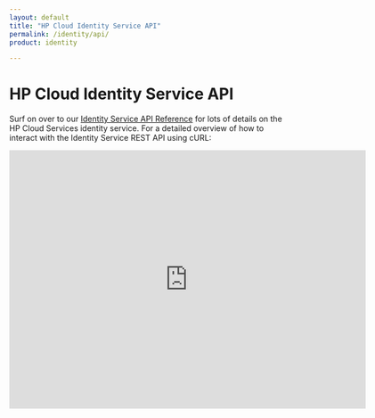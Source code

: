 ```yaml
---
layout: default
title: "HP Cloud Identity Service API"
permalink: /identity/api/
product: identity

---
```

# HP Cloud Identity Service API

<!--The HP Cloud Identity Service API is documented in your choice of formats: 

* [HP Cloud Identity Service Developer Guide API 1.1, Browser View](https://api-docs.hpcloud.com/hpcloud-identity-service/1.0/content/ch_identity-service-dev-overview.html)
* [HP Cloud Identity Service Developer Guide API 1.1, PDF View](http://api-docs.hpcloud.com/hpcloud-identity-service/1.0/hpcloud-identity-service-1.0.pdf)-->

Surf on over to our [Identity Service API Reference](/api/identity) for lots of details on the HP Cloud Services identity service. For a detailed overview of how to interact with the Identity Service REST API using cURL:
<iframe src="http://player.vimeo.com/video/35980431?title=0&amp;byline=0&amp;portrait=0" width="640" height="464" frameborder="0"> </iframe>


<!--list of stuff that isn't supported in the HP implementation-->
<!--list of HP extensions to the OpenStack stuff-->
<!--introductory information and videos, if available-->